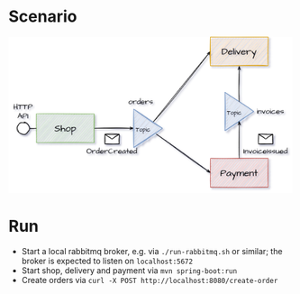 # Scenario

![](./doc/diagram.png)

# Run

- Start a local rabbitmq broker, e.g. via `./run-rabbitmq.sh` or similar; the broker is expected to
  listen on `localhost:5672`
- Start shop, delivery and payment via `mvn spring-boot:run`
- Create orders via `curl -X POST http://localhost:8080/create-order`

<!-- vim: set tw=100: -->
